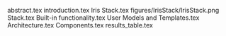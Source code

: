abstract.tex
introduction.tex
Iris Stack.tex
figures/IrisStack/IrisStack.png
Stack.tex
Built-in functionality.tex
User Models and Templates.tex
Architecture.tex
Components.tex
results_table.tex
